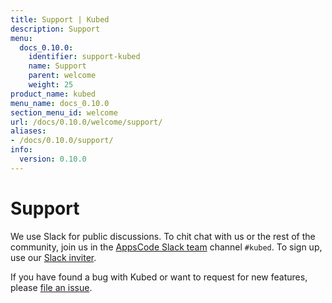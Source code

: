 ```yaml
---
title: Support | Kubed
description: Support
menu:
  docs_0.10.0:
    identifier: support-kubed
    name: Support
    parent: welcome
    weight: 25
product_name: kubed
menu_name: docs_0.10.0
section_menu_id: welcome
url: /docs/0.10.0/welcome/support/
aliases:
- /docs/0.10.0/support/
info:
  version: 0.10.0
---
```


# Support

We use Slack for public discussions. To chit chat with us or the rest of the community, join us in the [AppsCode Slack team](https://appscode.slack.com/messages/C6HSHCKBL/details/) channel `#kubed`. To sign up, use our [Slack inviter](https://slack.appscode.com/).

If you have found a bug with Kubed or want to request for new features, please [file an issue](https://github.com/appscode/kubed/issues/new).
